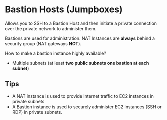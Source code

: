# Bastion Hosts (Jumpboxes)

Allows you to SSH to a Bastion Host and then initiate a private connection over the private network to administer them.

Bastions are used for administration.
NAT Instances are **always** behind a security group (NAT gateways **NOT**).

How to make a bastion instance highly available?

- Multiple subnets (at least **two public subnets one bastion at each subnet**)

## Tips

- A NAT instance is used to provide Internet traffic to EC2 instances in private subnets
- A Bastion instance is used to securely administer EC2 instances (SSH or RDP) in private subnets.
